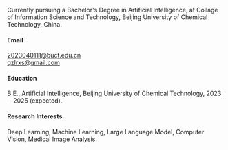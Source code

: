 



Currently pursuing a Bachelor's Degree in Artificial Intelligence, at Collage of Information Science and Technology, Beijing University of Chemical Technology, China.

#### Email
2023040111@buct.edu.cn\
qzlrxs@gmail.com

#### Education
B.E., Artificial Intelligence, Beijing University of Chemical Technology, 2023—2025 (expected).

#### Research Interests
Deep Learning, Machine Learning, Large Language Model, Computer Vision, Medical Image Analysis.

